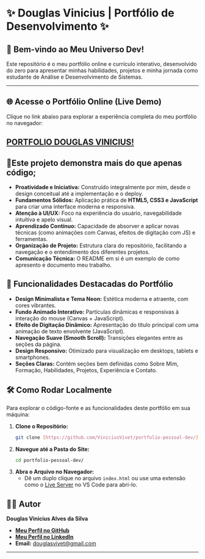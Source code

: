 # ✨ Douglas Vinicius | Portfólio de Desenvolvimento ✨

## 🚀 Bem-vindo ao Meu Universo Dev!

Este repositório é o meu portfólio online e currículo interativo, desenvolvido do zero para apresentar minhas habilidades, projetos e minha jornada como estudante de Análise e Desenvolvimento de Sistemas.

---

## 🌐 Acesse o Portfólio Online (Live Demo)

Clique no link abaixo para explorar a experiência completa do meu portfólio no navegador:

[**PORTFOLIO DOUGLAS VINICIUS!**](https://ViniciusVivet.github.io/portfolio-pessoal-dev/.)
---

## 🎯Este projeto demonstra mais do que apenas código;

* **Proatividade e Iniciativa:** Construído integralmente por mim, desde o design conceitual até a implementação e o deploy.
* **Fundamentos Sólidos:** Aplicação prática de **HTML5, CSS3 e JavaScript** para criar uma interface moderna e responsiva.
* **Atenção à UI/UX:** Foco na experiência do usuário, navegabilidade intuitiva e apelo visual.
* **Aprendizado Contínuo:** Capacidade de absorver e aplicar novas técnicas (como animações com Canvas, efeitos de digitação com JS) e ferramentas.
* **Organização de Projeto:** Estrutura clara do repositório, facilitando a navegação e o entendimento dos diferentes projetos.
* **Comunicação Técnica:** O README em si é um exemplo de como apresento e documento meu trabalho.

## 🌟 Funcionalidades Destacadas do Portfólio

* **Design Minimalista e Tema Neon:** Estética moderna e atraente, com cores vibrantes.
* **Fundo Animado Interativo:** Partículas dinâmicas e responsivas à interação do mouse (Canvas + JavaScript).
* **Efeito de Digitação Dinâmico:** Apresentação do título principal com uma animação de texto envolvente (JavaScript).
* **Navegação Suave (Smooth Scroll):** Transições elegantes entre as seções da página.
* **Design Responsivo:** Otimizado para visualização em desktops, tablets e smartphones.
* **Seções Claras:** Contém seções bem definidas como Sobre Mim, Formação, Habilidades, Projetos, Experiência e Contato.

## 🛠️ Como Rodar Localmente

Para explorar o código-fonte e as funcionalidades deste portfólio em sua máquina:

1.  **Clone o Repositório:**
    ```bash
    git clone [https://github.com/ViniciusVivet/portfolio-pessoal-dev/](https://github.com/ViniciusVivet/portfolio-pessoal-dev/)
    ```
2.  **Navegue até a Pasta do Site:**
    ```bash
    cd portfolio-pessoal-dev/
    ```
3.  **Abra o Arquivo no Navegador:**
    * Dê um duplo clique no arquivo `index.html` ou use uma extensão como o [Live Server](https://marketplace.visualstudio.com/items?itemName=ritwickdey.LiveServer) no VS Code para abri-lo.

## 🧑‍💻 Autor

**Douglas Vinicius Alves da Silva**
* [**Meu Perfil no GitHub**](https://github.com/ViniciusVivet)
* [**Meu Perfil no LinkedIn**](https://www.linkedin.com/in/vivetsp/)
* **Email:** [douglasvivet@gmail.com](mailto:douglasvivet@gmail.com)

---
